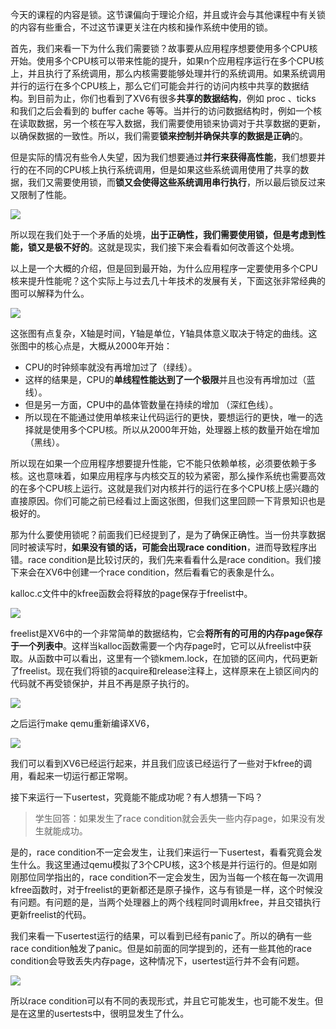 
今天的课程的内容是锁。这节课偏向于理论介绍，并且或许会与其他课程中有关锁的内容有些重合，不过这节课更关注在内核和操作系统中使用的锁。

首先，我们来看一下为什么我们需要锁？故事要从应用程序想要使用多个CPU核开始。使用多个CPU核可以带来性能的提升，如果n个应用程序运行在多个CPU核上，并且执行了系统调用，那么内核需要能够处理并行的系统调用。如果系统调用并行的运行在多个CPU核上，那么它们可能会并行的访问内核中共享的数据结构。到目前为止，你们也看到了XV6有很多**共享的数据结构**，例如 proc 、ticks 和我们之后会看到的 buffer cache 等等。当并行的访问数据结构时，例如一个核在读取数据，另一个核在写入数据，我们需要使用锁来协调对于共享数据的更新，以确保数据的一致性。所以，我们需要**锁来控制并确保共享的数据是正确**的。

但是实际的情况有些令人失望，因为我们想要通过**并行来获得高性能**，我们想要并行的在不同的CPU核上执行系统调用，但是如果这些系统调用使用了共享的数据，我们又需要使用锁，而**锁又会使得这些系统调用串行执行**，所以最后锁反过来又限制了性能。

[![](https://github.com/huihongxiao/MIT6.S081/raw/master/.gitbook/assets/image%20(463)%20(1)%20(1)%20(1)%20(1).png)](https://github.com/huihongxiao/MIT6.S081/blob/master/.gitbook/assets/image%20\(463\)%20\(1\)%20\(1\)%20\(1\)%20\(1\).png)

所以现在我们处于一个矛盾的处境，**出于正确性，我们需要使用锁，但是考虑到性能，锁又是极不好的**。这就是现实，我们接下来会看看如何改善这个处境。

以上是一个大概的介绍，但是回到最开始，为什么应用程序一定要使用多个CPU核来提升性能呢？这个实际上与过去几十年技术的发展有关，下面这张非常经典的图可以解释为什么。

[![](https://github.com/huihongxiao/MIT6.S081/raw/master/.gitbook/assets/image%20(840).png)](https://github.com/huihongxiao/MIT6.S081/blob/master/.gitbook/assets/image%20\(840\).png)

这张图有点复杂，X轴是时间，Y轴是单位，Y轴具体意义取决于特定的曲线。这张图中的核心点是，大概从2000年开始：

- CPU的时钟频率就没有再增加过了（绿线）。
- 这样的结果是，CPU的**单线程性能达到了一个极限**并且也没有再增加过（蓝线）。
- 但是另一方面，CPU中的晶体管数量在持续的增加 （深红色线）。
- 所以现在不能通过使用单核来让代码运行的更快，要想运行的更快，唯一的选择就是使用多个CPU核。所以从2000年开始，处理器上核的数量开始在增加（黑线）。

所以现在如果一个应用程序想要提升性能，它不能只依赖单核，必须要依赖于多核。这也意味着，如果应用程序与内核交互的较为紧密，那么操作系统也需要高效的在多个CPU核上运行。这就是我们对内核并行的运行在多个CPU核上感兴趣的直接原因。你们可能之前已经看过上面这张图，但我们这里回顾一下背景知识也是极好的。

那为什么要使用锁呢？前面我们已经提到了，是为了确保正确性。当一份共享数据同时被读写时，**如果没有锁的话，可能会出现race condition**，进而导致程序出错。race condition是比较讨厌的，我们先来看看什么是race condition。我们接下来会在XV6中创建一个race condition，然后看看它的表象是什么。

kalloc.c文件中的kfree函数会将释放的page保存于freelist中。

[![](https://github.com/huihongxiao/MIT6.S081/raw/master/.gitbook/assets/image%20(655).png)](https://github.com/huihongxiao/MIT6.S081/blob/master/.gitbook/assets/image%20\(655\).png)

freelist是XV6中的一个非常简单的数据结构，它会**将所有的可用的内存page保存于一个列表中**。这样当kalloc函数需要一个内存page时，它可以从freelist中获取。从函数中可以看出，这里有一个锁kmem.lock，在加锁的区间内，代码更新了freelist。现在我们将锁的acquire和release注释上，这样原来在上锁区间内的代码就不再受锁保护，并且不再是原子执行的。

[![](https://github.com/huihongxiao/MIT6.S081/raw/master/.gitbook/assets/image%20(812).png)](https://github.com/huihongxiao/MIT6.S081/blob/master/.gitbook/assets/image%20\(812\).png)

之后运行make qemu重新编译XV6，

[![](https://github.com/huihongxiao/MIT6.S081/raw/master/.gitbook/assets/image%20(832).png)](https://github.com/huihongxiao/MIT6.S081/blob/master/.gitbook/assets/image%20\(832\).png)

我们可以看到XV6已经运行起来，并且我们应该已经运行了一些对于kfree的调用，看起来一切运行都正常啊。

接下来运行一下usertest，究竟能不能成功呢？有人想猜一下吗？

> 学生回答：如果发生了race condition就会丢失一些内存page，如果没有发生就能成功。

是的，race condition不一定会发生，让我们来运行一下usertest，看看究竟会发生什么。我这里通过qemu模拟了3个CPU核，这3个核是并行运行的。但是如刚刚那位同学指出的，race condition不一定会发生，因为当每一个核在每一次调用kfree函数时，对于freelist的更新都还是原子操作，这与有锁是一样，这个时候没有问题。有问题的是，当两个处理器上的两个线程同时调用kfree，并且交错执行更新freelist的代码。

我们来看一下usertest运行的结果，可以看到已经有panic了。所以的确有一些race condition触发了panic。但是如前面的同学提到的，还有一些其他的race condition会导致丢失内存page，这种情况下，usertest运行并不会有问题。

[![](https://github.com/huihongxiao/MIT6.S081/raw/master/.gitbook/assets/image%20(732).png)](https://github.com/huihongxiao/MIT6.S081/blob/master/.gitbook/assets/image%20\(732\).png)

所以race condition可以有不同的表现形式，并且它可能发生，也可能不发生。但是在这里的usertests中，很明显发生了什么。